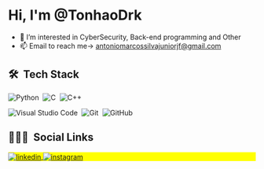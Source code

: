 <h1 align="left">Hi, I'm @TonhaoDrk </h1>

- 👀 I’m interested in CyberSecurity, Back-end programming and Other 
- 📫 Email to reach me-> antoniomarcossilvajuniorjf@gmail.com

## 🛠 &nbsp;Tech Stack

![Python](https://img.shields.io/badge/-Python-05122A?style=flat&logo=python)&nbsp;
![C](https://img.shields.io/badge/-C-05122A?style=flat&logo=C)&nbsp;
![C++](https://img.shields.io/badge/-C++-05122A?style=flat&logo=cplusplus)&nbsp;

![Visual Studio Code](https://img.shields.io/badge/-Visual%20Studio%20Code-05122A?style=flat&logo=visual-studio-code&logoColor=007ACC)&nbsp;
![Git](https://img.shields.io/badge/-Git-05122A?style=flat&logo=git)&nbsp;
![GitHub](https://img.shields.io/badge/-GitHub-05122A?style=flat&logo=github)&nbsp;



## 👨🏽‍🦲 &nbsp;Social Links


<p align="left" style="background:yellow">
  
<a href="https://linkedin.com/in/antônio-marcos-1b4265221/" target="_blank">
  <img align="center" src="https://img.shields.io/badge/-Antônio Marcos-05122A?style=flat&logo=linkedin" alt="linkedin"/>
</a>
<a href="https://www.instagram.com/tonhao_msj/" target="_blank">
 <img align="center" src="https://img.shields.io/badge/-tonhao_msj-05122A?style=flat&logo=instagram" alt="instagram"/>
</a>
</p>

